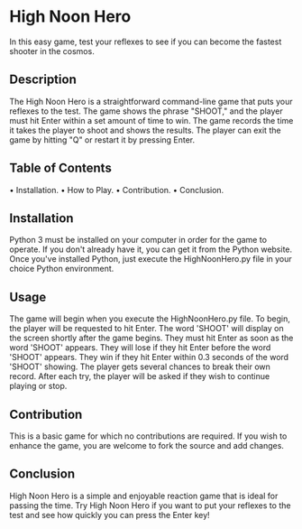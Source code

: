 # High Noon Hero
In this easy game, test your reflexes to see if you can become the fastest shooter in the cosmos.

## Description
The High Noon Hero is a straightforward command-line game that puts your reflexes to the test. The game shows the phrase "SHOOT," and the player must hit Enter within a set amount of time to win. The game records the time it takes the player to shoot and shows the results. The player can exit the game by hitting "Q" or restart it by pressing Enter.

## Table of Contents
•	Installation.
•	How to Play.
•	Contribution.
•	Conclusion.

## Installation
Python 3 must be installed on your computer in order for the game to operate. If you don't already have it, you can get it from the Python website.
Once you've installed Python, just execute the HighNoonHero.py file in your choice Python environment.

## Usage
The game will begin when you execute the HighNoonHero.py file. To begin, the player will be requested to hit Enter.
The word 'SHOOT' will display on the screen shortly after the game begins. They must hit Enter as soon as the word 'SHOOT' appears. They will lose if they hit Enter before the word 'SHOOT' appears. They win if they hit Enter within 0.3 seconds of the word 'SHOOT' showing.
The player gets several chances to break their own record. After each try, the player will be asked if they wish to continue playing or stop.

## Contribution
This is a basic game for which no contributions are required. If you wish to enhance the game, you are welcome to fork the source and add changes.

## Conclusion
High Noon Hero is a simple and enjoyable reaction game that is ideal for passing the time. Try High Noon Hero if you want to put your reflexes to the test and see how quickly you can press the Enter key!
